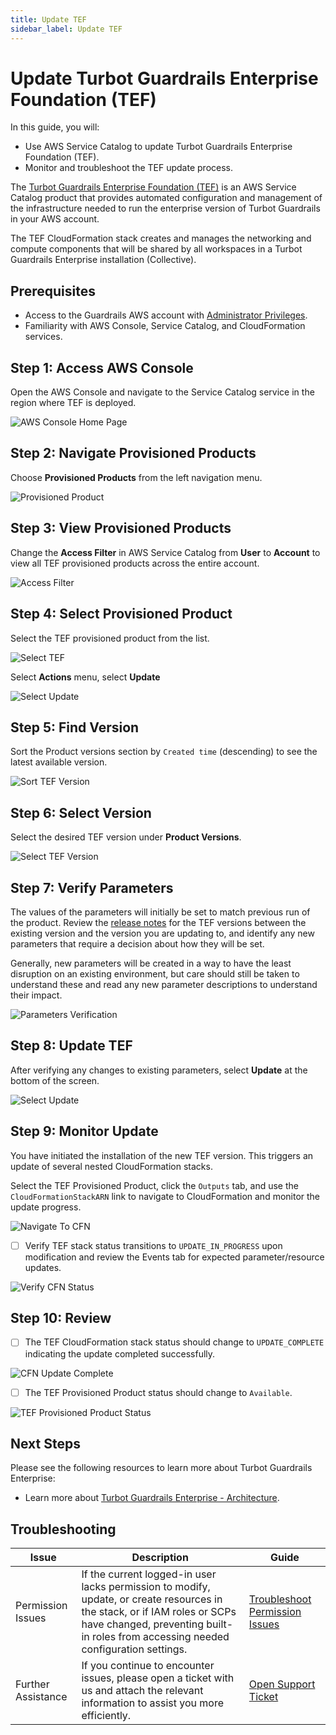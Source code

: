 ```yaml
---
title: Update TEF
sidebar_label: Update TEF
---
```


# Update Turbot Guardrails Enterprise Foundation (TEF)

In this guide, you will:
- Use AWS Service Catalog to update Turbot Guardrails Enterprise Foundation (TEF).
- Monitor and troubleshoot the TEF update process.

The [Turbot Guardrails Enterprise Foundation (TEF)](/guardrails/docs/reference/glossary#turbot-guardrails-enterprise-foundation-tef) is an AWS Service Catalog product that provides automated configuration and management of the infrastructure needed to run the enterprise version of Turbot Guardrails in your AWS account.

The TEF CloudFormation stack creates and manages the networking and compute components that will be shared by all workspaces in a Turbot Guardrails Enterprise installation (Collective).

## Prerequisites

- Access to the Guardrails AWS account with [Administrator Privileges](/guardrails/docs/enterprise/FAQ/admin-permissions).
- Familiarity with AWS Console, Service Catalog, and CloudFormation services.

## Step 1: Access AWS Console

Open the AWS Console and navigate to the Service Catalog service in the region where TEF is deployed.

![AWS Console Home Page](./aws-service-catalog-console.png)

## Step 2: Navigate Provisioned Products

Choose **Provisioned Products** from the left navigation menu.

![Provisioned Product](./service-catalog-provisioned-products.png)

## Step 3: View Provisioned Products

Change the **Access Filter** in AWS Service Catalog from **User** to **Account** to view all TEF provisioned products across the entire account.

![Access Filter](./service-catalog-select-access-filter.png)

## Step 4: Select Provisioned Product

Select the TEF provisioned product from the list.

![Select TEF](./service-catalog-find-provisioned-product-tef.png)

Select **Actions** menu, select **Update**

![Select Update](./service-catalog-actions-update.png)

## Step 5: Find Version

Sort the Product versions section by `Created time` (descending) to see the latest available version.

![Sort TEF Version](./service-catalog-find-tef-product-versions.png)

## Step 6: Select Version

Select the desired TEF version under **Product Versions**.

![Select TEF Version](./service-catalog-select-tef-version.png)

## Step 7: Verify Parameters

The values of the parameters will initially be set to match previous run of the product. Review the [release notes](https://turbot.com/guardrails/changelog?tag=tef) for the TEF versions between the existing version and the version you are updating to, and identify any new parameters that require a decision about how they will be set.

Generally, new parameters will be created in a way to have the least disruption on an existing environment, but care should still be taken to understand these and read any new parameter descriptions to understand their impact.

![Parameters Verification](./service-catalog-tef-verify-parameters.png)

## Step 8: Update TEF

After verifying any changes to existing parameters, select **Update** at the bottom of the screen.

![Select Update](./service-catalog-tef-update-action.png)

## Step 9: Monitor Update

You have initiated the installation of the new TEF version. This triggers an update of several nested CloudFormation stacks.

Select the TEF Provisioned Product, click the `Outputs` tab, and use the `CloudFormationStackARN` link to navigate to CloudFormation and monitor the update progress.

![Navigate To CFN](./service-catalog-update-tef-navigate-to-cfn.png)

- [ ] Verify TEF stack status transitions to `UPDATE_IN_PROGRESS` upon modification and review the Events tab for expected parameter/resource updates.

![Verify CFN Status](./cfn-tef-update-progress.png)

## Step 10: Review

- [ ] The TEF CloudFormation stack status should change to `UPDATE_COMPLETE` indicating the update completed successfully.

![CFN Update Complete](./cfn-tef-update-complete.png)

- [ ] The TEF Provisioned Product status should change to `Available`.

![TEF Provisioned Product Status](./service-catalog-tef-update-complete.png)

## Next Steps

Please see the following resources to learn more about Turbot Guardrails Enterprise:

- Learn more about [Turbot Guardrails Enterprise - Architecture](/guardrails/docs/enterprise/architecture).

## Troubleshooting

| Issue                                      | Description                                                                                                                                                                                                 | Guide                                |
|----------------------------------------------|-------------------------------------------------------------------------------------------------------------------------------------------------------------------------------------------------------------------|-----------------------------------------------------|
| Permission Issues                        | If the current logged-in user lacks permission to modify, update, or create resources in the stack, or if IAM roles or SCPs have changed, preventing built-in roles from accessing needed configuration settings.   | [Troubleshoot Permission Issues](/guardrails/docs/enterprise/FAQ/admin-permissions#aws-permissions-for-turbot-guardrails-administrators)             |
| Further Assistance                       | If you continue to encounter issues, please open a ticket with us and attach the relevant information to assist you more efficiently.                                                 | [Open Support Ticket](https://support.turbot.com)   |
